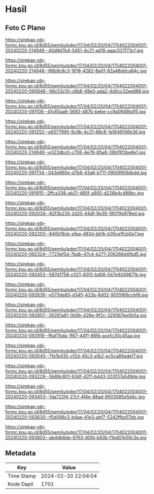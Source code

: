 # Hasil

## Foto C Plano

https://sirekap-obj-formc.kpu.go.id/8d55/pemilu/pdpr/17/04/02/20/04/1704022004001-20240220-214948--40d9d7b4-5451-4c21-ad18-aaac537f73cf.jpg

https://sirekap-obj-formc.kpu.go.id/8d55/pemilu/pdpr/17/04/02/20/04/1704022004001-20240220-214948--66b9c8c3-1618-4282-8a01-82a48ddca84c.jpg

https://sirekap-obj-formc.kpu.go.id/8d55/pemilu/pdpr/17/04/02/20/04/1704022004001-20240220-090848--98c53c10-c8b8-48e0-ada2-4d0cc32ee888.jpg

https://sirekap-obj-formc.kpu.go.id/8d55/pemilu/pdpr/17/04/02/20/04/1704022004001-20240220-091106--41c65aa6-3693-487b-bebe-cc9a0949bdf5.jpg

https://sirekap-obj-formc.kpu.go.id/8d55/pemilu/pdpr/17/04/02/20/04/1704022004001-20240220-091252--e9377995-9c9b-4c21-88c8-1e1649106b36.jpg

https://sirekap-obj-formc.kpu.go.id/8d55/pemilu/pdpr/17/04/02/20/04/1704022004001-20240220-214949--e323dbc0-c706-4e78-85a8-39bf9f3be8e1.jpg

https://sirekap-obj-formc.kpu.go.id/8d55/pemilu/pdpr/17/04/02/20/04/1704022004001-20240220-091734--043e960e-d7b8-43a6-b711-0900f659dbdd.jpg

https://sirekap-obj-formc.kpu.go.id/8d55/pemilu/pdpr/17/04/02/20/04/1704022004001-20240220-091915--2ffca338-ab21-480f-a905-d226b4c488bc.jpg

https://sirekap-obj-formc.kpu.go.id/8d55/pemilu/pdpr/17/04/02/20/04/1704022004001-20240220-092034--82f3b235-2d20-44df-9e39-19011fe978ed.jpg

https://sirekap-obj-formc.kpu.go.id/8d55/pemilu/pdpr/17/04/02/20/04/1704022004001-20240220-092203--840b19cb-efea-483d-bb1b-b35ce1fcb0e7.jpg

https://sirekap-obj-formc.kpu.go.id/8d55/pemilu/pdpr/17/04/02/20/04/1704022004001-20240220-092324--7723ef5d-7bdb-47c4-b271-206266d4fbd5.jpg

https://sirekap-obj-formc.kpu.go.id/8d55/pemilu/pdpr/17/04/02/20/04/1704022004001-20240220-092453--587d1758-c021-40f3-bd06-047e9249871b.jpg

https://sirekap-obj-formc.kpu.go.id/8d55/pemilu/pdpr/17/04/02/20/04/1704022004001-20240220-092639--e573de83-d345-423b-8d02-9055f69ccbf6.jpg

https://sirekap-obj-formc.kpu.go.id/8d55/pemilu/pdpr/17/04/02/20/04/1704022004001-20240220-092807--26261a81-0b9b-426e-9f2c-329367ee0b5a.jpg

https://sirekap-obj-formc.kpu.go.id/8d55/pemilu/pdpr/17/04/02/20/04/1704022004001-20240220-092918--f6af7bda-1f67-44f1-86fb-ace1c30c45aa.jpg

https://sirekap-obj-formc.kpu.go.id/8d55/pemilu/pdpr/17/04/02/20/04/1704022004001-20240220-093045--7fe1b435-cf2d-45c3-a1b2-ec5ca89adef7.jpg

https://sirekap-obj-formc.kpu.go.id/8d55/pemilu/pdpr/17/04/02/20/04/1704022004001-20240220-093229--5b88c801-934f-42f1-b443-203f37a549de.jpg

https://sirekap-obj-formc.kpu.go.id/8d55/pemilu/pdpr/17/04/02/20/04/1704022004001-20240220-093453--1da722f4-27cf-4f4e-88ad-9503085e5d4c.jpg

https://sirekap-obj-formc.kpu.go.id/8d55/pemilu/pdpr/17/04/02/20/04/1704022004001-20240220-093630--f5d098c3-b4ae-41e3-abf7-5342ffbd17bb.jpg

https://sirekap-obj-formc.kpu.go.id/8d55/pemilu/pdpr/17/04/02/20/04/1704022004001-20240220-093803--ab4db8de-9763-40f4-b83b-f1ed07e59c3e.jpg


## Metadata

| Key        | Value               |
| ---------- | ------------------- |
| Time Stamp | 2024-02-20 22:04:04 |
| Kode Dapil | 1701                |



